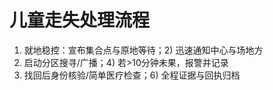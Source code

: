 # 儿童走失处理流程

1. 就地稳控：宣布集合点与原地等待；2) 迅速通知中心与场地方
2. 启动分区搜寻/广播；4) 若>10分钟未果，报警并记录
3. 找回后身份核验/简单医疗检查；6) 全程证据与回执归档
